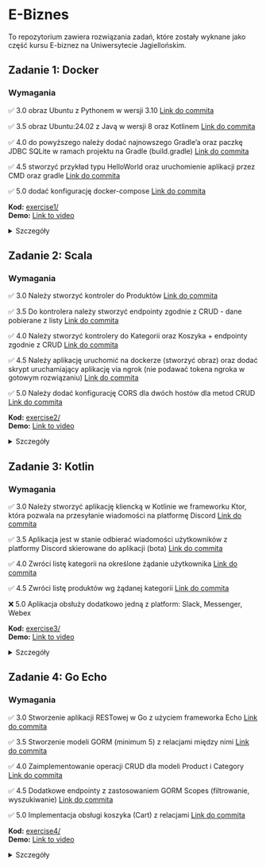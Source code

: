 # E-Biznes

To repozytorium zawiera rozwiązania zadań, które zostały wyknane jako część kursu E-biznez na Uniwersytecie Jagiellońskim.

## Zadanie 1: Docker

### Wymagania

✅ 3.0 obraz Ubuntu z Pythonem w wersji 3.10 [Link do commita](https://github.com/mikolajskalka/ebiznes/commit/38d83e5f86e7584c5ff8656dd642ae2a4bdecda8)

✅ 3.5 obraz Ubuntu:24.02 z Javą w wersji 8 oraz Kotlinem [Link do commita](https://github.com/mikolajskalka/ebiznes/commit/38d83e5f86e7584c5ff8656dd642ae2a4bdecda8)

✅ 4.0 do powyższego należy dodać najnowszego Gradle’a oraz paczkę JDBC SQLite w ramach projektu na Gradle (build.gradle) [Link do commita](https://github.com/mikolajskalka/ebiznes/commit/38d83e5f86e7584c5ff8656dd642ae2a4bdecda8)

✅ 4.5 stworzyć przykład typu HelloWorld oraz uruchomienie aplikacji przez CMD oraz gradle [Link do commita](https://github.com/mikolajskalka/ebiznes/commit/38d83e5f86e7584c5ff8656dd642ae2a4bdecda8)

✅ 5.0 dodać konfigurację docker-compose [Link do commita](https://github.com/mikolajskalka/ebiznes/commit/38d83e5f86e7584c5ff8656dd642ae2a4bdecda8)

**Kod:** [exercise1/](exercise1/)  
**Demo:** [Link to video](https://youtu.be/iuURFd7Obcg)

<details>
<summary>Szczegóły</summary>

- Ubuntu 24.04 obraz bazowy
- Java 8 (OpenJDK)
- Python 3.10
- Kotlin (zainstalowany za pomocą SDKMAN)
- Gradle 4.10.3

Kontener uruchamia prostą aplikację 'Hello World'.

### Uruchomienie

Aby zbudować i uruchomić aplikację:

```bash
cd exercise1
docker compose up
```

### Docker Image

Obraz Dockerowy wykonany w ramach zadania jest dostępny:
[mikolajskalka/java-hello-world-app:latest](https://hub.docker.com/repository/docker/mikolajskalka/java-hello-world-app/tags/latest/sha256-c5824510a94d5fdeedd1904e5ef0124b06fbc82af781cc287afa69949da041b3)

Obraz mozna pobrać bezpośrenio za pomocą komendy:

```bash
docker pull mikolajskalka/java-hello-world-app:latest
```
</details>

## Zadanie 2: Scala 

### Wymagania

✅ 3.0 Należy stworzyć kontroler do Produktów [Link do commita](https://github.com/mikolajskalka/ebiznes/commit/042876bbf19eb93206001a15830ccfadb92b9614)

✅ 3.5 Do kontrolera należy stworzyć endpointy zgodnie z CRUD - dane pobierane z listy [Link do commita](https://github.com/mikolajskalka/ebiznes/commit/5d0143b636a8c70979afa045fb846453ff6bd6a1)

✅ 4.0 Należy stworzyć kontrolery do Kategorii oraz Koszyka + endpointy zgodnie z CRUD [Link do commita](https://github.com/mikolajskalka/ebiznes/commit/4ba6ce4895430f227875005a57084a6e0225d574)

✅ 4.5 Należy aplikację uruchomić na dockerze (stworzyć obraz) oraz dodać skrypt uruchamiający aplikację via ngrok (nie podawać tokena ngroka w gotowym rozwiązaniu) [Link do commita](https://github.com/mikolajskalka/ebiznes/commit/a12303009787a739c76e3a655036dd2b87968d74)

✅ 5.0 Należy dodać konfigurację CORS dla dwóch hostów dla metod CRUD [Link do commita](https://github.com/mikolajskalka/ebiznes/commit/a12303009787a739c76e3a655036dd2b87968d74)

**Kod:** [exercise2/](exercise2/)  
**Demo:** [Link to video](https://youtu.be/bG1TK95_NV0)

<details>
<summary>Szczegóły</summary>

Prosta aplikacja e-commerce napisana w Scali z użyciem frameworka Play. Aplikacja zawiera kontrolery do zarządzania produktami, kategoriami i koszykiem.

### Running the Solution

Aby zbudować i uruchomić aplikację:

```bash
cd exercise2
docker compose up
```

Aplikacja będzie dostępna pod adresem: http://localhost:9000

### Wystawiane endpointy API

Aplikacja wystawia następujące endpointy API:
- `GET /products` - Pobierz wszystkie produkty
- `GET /products/:id` - Pobierz produkt o danym ID
- `PUT /products/:id` - Zaktualizuj produkt o danym ID
- `POST /products` - Dodaj nowy produkt
- `DELETE /products/:id` - Usuń produkt o danym ID
- `GET /categories` - Pobierz wszystkie kategorie
- `GET /categories/:id` - Pobierz kategorię o danym ID
- `PUT /categories/:id` - Zaktualizuj kategorię o danym ID
- `POST /categories` - Dodaj nową kategorię
- `DELETE /categories/:id` - Usuń kategorię o danym ID
- `GET /cart/:id` - Pobierz zawartość koszyka od danym ID
- `PUT /cart/:id` - Zaktualizuj produkt w koszyku o danym ID
- `POST /cart` - Dodaj produkt do koszyka
- `DELETE /cart/:id` - Usuń koszyk o danym ID
</details>

## Zadanie 3: Kotlin

### Wymagania

✅ 3.0 Należy stworzyć aplikację kliencką w Kotlinie we frameworku Ktor, która pozwala na przesyłanie wiadomości na platformę Discord [Link do commita](https://github.com/mikolajskalka/ebiznes/commit/948591fa81062a2fde763f87451700fc3a555b98)

✅ 3.5 Aplikacja jest w stanie odbierać wiadomości użytkowników z platformy Discord skierowane do aplikacji (bota) [Link do commita](https://github.com/mikolajskalka/ebiznes/commit/948591fa81062a2fde763f87451700fc3a555b98)

✅ 4.0 Zwróci listę kategorii na określone żądanie użytkownika [Link do commita](https://github.com/mikolajskalka/ebiznes/commit/948591fa81062a2fde763f87451700fc3a555b98)

✅ 4.5 Zwróci listę produktów wg żądanej kategorii [Link do commita](https://github.com/mikolajskalka/ebiznes/commit/948591fa81062a2fde763f87451700fc3a555b98)

❌ 5.0 Aplikacja obsłuży dodatkowo jedną z platform: Slack, Messenger, Webex 

**Kod:** [exercise3/](exercise3/)  
**Demo:** [Link to video](https://youtu.be/FQpDc7ekEng)

<details>
<summary>Szczegóły</summary>

Aplikacja została zbudowana w języku Kotlin z użyciem następujących technologii:
- Framework Ktor do tworzenia API RESTowych
- JDA (Java Discord API) do komunikacji z platformą Discord
- Docker do konteneryzacji aplikacji

### Funkcjonalności

Bot Discord obsługuje następujące komendy:
- `!categories` - Wyświetla listę wszystkich kategorii produktów
- `!products <category_id>` - Wyświetla produkty z wybranej kategorii
- `!help` - Wyświetla listę dostępnych komend

### Uruchomienie aplikacji

Aby uruchomić aplikację, należy ustawić odpowiednie zmienne środowiskowe:
- `DISCORD_TOKEN` - Token bota Discord

```bash
# Uruchomienie za pomocą Docker Compose
cd exercise3
docker compose up
```

Po uruchomieniu, aplikacja będzie dostępna pod adresem http://localhost:8080 i obsługuje następujące endpointy:
- `GET /health` - Sprawdzenie stanu aplikacji
- `GET /send-discord-message?channelId=<id>&message=<text>` - Wysłanie wiadomości na kanał Discord

</details>

## Zadanie 4: Go Echo

### Wymagania

✅ 3.0 Stworzenie aplikacji RESTowej w Go z użyciem frameworka Echo [Link do commita](https://github.com/mikolajskalka/ebiznes/commit/2dd839d575203ab418d1fddc5e3752796b60c3c3)

✅ 3.5 Stworzenie modeli GORM (minimum 5) z relacjami między nimi [Link do commita](https://github.com/mikolajskalka/ebiznes/commit/2dd839d575203ab418d1fddc5e3752796b60c3c3)

✅ 4.0 Zaimplementowanie operacji CRUD dla modeli Product i Category [Link do commita](https://github.com/mikolajskalka/ebiznes/commit/2dd839d575203ab418d1fddc5e3752796b60c3c3)

✅ 4.5 Dodatkowe endpointy z zastosowaniem GORM Scopes (filtrowanie, wyszukiwanie) [Link do commita](https://github.com/mikolajskalka/ebiznes/commit/2dd839d575203ab418d1fddc5e3752796b60c3c3)

✅ 5.0 Implementacja obsługi koszyka (Cart) z relacjami [Link do commita](https://github.com/mikolajskalka/ebiznes/commit/2dd839d575203ab418d1fddc5e3752796b60c3c3)

**Kod:** [exercise4/](exercise4/)  
**Demo:** [Link to video](https://youtu.be/wOU12Hf8l-w)

<details>
<summary>Szczegóły</summary>

Aplikacja RESTowa zbudowana przy użyciu frameworka Echo w języku Go, wykorzystująca GORM do operacji bazodanowych oraz SQLite jako bazę danych.

### Struktura projektu

- **controllers/**: Zawiera handlery dla żądań HTTP
- **database/**: Zarządza połączeniem i inicjalizacją bazy danych
- **models/**: Definiuje modele danych z wykorzystaniem GORM
- **routes/**: Konfiguruje ścieżki aplikacji

### Modele

Aplikacja zawiera 5 modeli z relacjami:
1. **Product**: Główna encja produktu z funkcjonalnością CRUD
2. **Category**: Powiązana z produktami (relacja jeden-do-wielu)
3. **Cart**: Koszyk zakupowy dla użytkowników
4. **CartItem**: Elementy w koszyku (powiązane z produktami)
5. **User**: Użytkownik aplikacji, który posiada koszyki

### Endpointy API

#### Produkty
- `GET /products` - Pobierz wszystkie produkty
- `GET /products/:id` - Pobierz produkt po ID
- `POST /products` - Utwórz nowy produkt
- `PUT /products/:id` - Zaktualizuj istniejący produkt
- `DELETE /products/:id` - Usuń produkt
- `GET /products/category/:categoryId` - Pobierz produkty według kategorii
- `GET /products/price-range?min=X&max=Y` - Pobierz produkty w zakresie cenowym

#### Kategorie
- `GET /categories` - Pobierz wszystkie kategorie
- `GET /categories/with-products` - Pobierz wszystkie kategorie z ich produktami
- `GET /categories/:id` - Pobierz kategorię po ID
- `POST /categories` - Utwórz nową kategorię
- `PUT /categories/:id` - Zaktualizuj istniejącą kategorię
- `DELETE /categories/:id` - Usuń kategorię
- `GET /categories/search?name=X` - Wyszukaj kategorie po nazwie

#### Koszyki
- `GET /carts` - Pobierz wszystkie koszyki
- `GET /carts/:id` - Pobierz koszyk po ID
- `POST /carts` - Utwórz nowy koszyk
- `POST /carts/:id/items` - Dodaj element do koszyka
- `DELETE /carts/:id/items/:itemId` - Usuń element z koszyka
- `GET /carts/user/:userId` - Pobierz koszyki według ID użytkownika

### GORM Scopes

Aplikacja wykorzystuje GORM Scopes dla bardziej efektywnych zapytań do bazy danych:
- Aktywne rekordy (nie usunięte)
- Rekordy z załadowanymi powiązanymi encjami
- Filtrowanie według różnych kryteriów (zakres cenowy, kategoria, itp.)

### Uruchomienie aplikacji

#### Za pomocą Go
```bash
# Instalacja zależności
go mod download

# Uruchomienie aplikacji
go run main.go
```

#### Za pomocą Dockera
```bash
# Zbuduj i uruchom za pomocą Docker Compose
docker-compose up --build
```

API będzie dostępne pod adresem http://localhost:8080
</details>